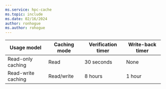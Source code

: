 ```yaml
---
ms.service: hpc-cache
ms.topic: include
ms.date: 02/16/2024
author: ronhogue
ms.author: rohogue
---
```


| Usage model | Caching mode | Verification timer | Write-back timer |
|--|--|--|--|
| Read-only caching <!--READ_ONLY-->| Read | 30 seconds | None |
| Read-write caching <!--READ_WRITE-->| Read/write | 8 hours | 1 hour |
